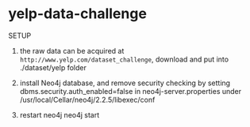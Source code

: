 # yelp-data-challenge

SETUP

1. the raw data can be acquired at `http://www.yelp.com/dataset_challenge`, 
download and put into ./dataset/yelp folder

2. install Neo4j database, and remove security checking
by setting dbms.security.auth\_enabled=false in neo4j-server.properties under 
/usr/local/Cellar/neo4j/2.2.5/libexec/conf

3. restart neo4j
neo4j start
